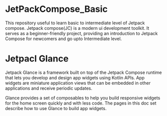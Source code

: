 # JetPackCompose_Basic
This repository useful to learn basic to intermediate level of Jetpack compose. Jetpack compose(JC) is a modern ui development toolkit. It serves as a beginner-friendly project, providing an introduction to Jetpack Compose for newcomers and go upto Intermediate level.

# Jetpacl Glance

Jetpack Glance is a framework built on top of the Jetpack Compose runtime that lets you develop and design app widgets using Kotlin APIs. App widgets are miniature application views that can be embedded in other applications and receive periodic updates.


Glance provides a set of composables to help you build responsive widgets for the home screen quickly and with less code. The pages in this doc set describe how to use Glance to build app widgets.
